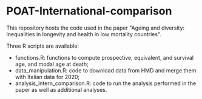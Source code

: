 # POAT-International-comparison
This repository hosts the code used in the paper "Ageing and diversity: Inequalities in longevity and health in low mortality countries".

Three R scripts are available:

<ul>
  <li>functions.R: functions to compute prospective, equivalent, and survival age, and modal age at death;</li>
  <li>data_manipulation.R: code to download data from HMD and merge them with Italian data for 2020;</li>
  <li>analysis_intern_comparison.R: code to run the analysis performed in the paper as well as additional analyses.</li>
</ul>
